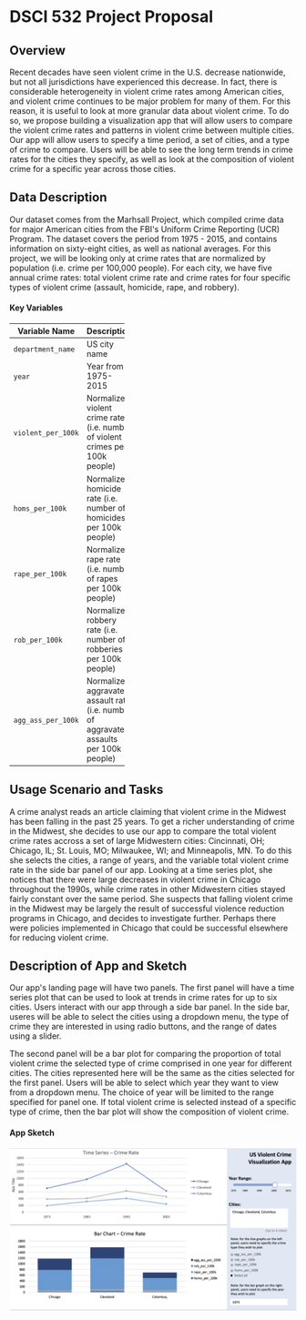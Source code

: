 DSCI 532 Project Proposal
================

Overview
--------

Recent decades have seen violent crime in the U.S. decrease nationwide, but not all jurisdictions have experienced this decrease. In fact, there is considerable heterogeneity in violent crime rates among American cities, and violent crime continues to be major problem for many of them. For this reason, it is useful to look at more granular data about violent crime. To do so, we propose building a visualization app that will allow users to compare the violent crime rates and patterns in violent crime between multiple cities. Our app will allow users to specify a time period, a set of cities, and a type of crime to compare. Users will be able to see the long term trends in crime rates for the cities they specify, as well as look at the composition of violent crime for a specific year across those cities.

Data Description
----------------

Our dataset comes from the Marhsall Project, which compiled crime data for major American cities from the FBI's Uniform Crime Reporting (UCR) Program. The dataset covers the period from 1975 - 2015, and contains information on sixty-eight cities, as well as national averages. For this project, we will be looking only at crime rates that are normalized by population (i.e. crime per 100,000 people). For each city, we have five annual crime rates: total violent crime rate and crime rates for four specific types of violent crime (assault, homicide, rape, and robbery).

#### Key Variables

<table style="width:40%;">
<colgroup>
<col width="13%" />
<col width="18%" />
<col width="8%" />
</colgroup>
<thead>
<tr class="header">
<th>Variable Name</th>
<th>Description</th>
<th>Type</th>
</tr>
</thead>
<tbody>
<tr class="odd">
<td><code>department_name</code></td>
<td>US city name</td>
<td>Categorical</td>
</tr>
<tr class="even">
<td><code>year</code></td>
<td>Year from 1975-2015</td>
<td>Numerical</td>
</tr>
<tr class="odd">
<td><code>violent_per_100k</code></td>
<td>Normalized violent crime rate (i.e. number of violent crimes per 100k people)</td>
<td>Numerical</td>
</tr>
<tr class="even">
<td><code>homs_per_100k</code></td>
<td>Normalized homicide rate (i.e. number of homicides per 100k people)</td>
<td>Numerical</td>
</tr>
<tr class="odd">
<td><code>rape_per_100k</code></td>
<td>Normalized rape rate (i.e. number of rapes per 100k people)</td>
<td>Numerical</td>
</tr>
<tr class="even">
<td><code>rob_per_100k</code></td>
<td>Normalized robbery rate (i.e. number of robberies per 100k people)</td>
<td>Numerical</td>
</tr>
<tr class="odd">
<td><code>agg_ass_per_100k</code></td>
<td>Normalized aggravated assault rate (i.e. number of aggravated assaults per 100k people)</td>
<td>Numerical</td>
</tr>
</tbody>
</table>

Usage Scenario and Tasks
------------------------

A crime analyst reads an article claiming that violent crime in the Midwest has been falling in the past 25 years. To get a richer understanding of crime in the Midwest, she decides to use our app to compare the total violent crime rates accross a set of large Midwestern cities: Cincinnati, OH; Chicago, IL; St. Louis, MO; Milwaukee, WI; and Minneapolis, MN. To do this she selects the cities, a range of years, and the variable total violent crime rate in the side bar panel of our app. Looking at a time series plot, she notices that there were large decreases in violent crime in Chicago throughout the 1990s, while crime rates in other Midwestern cities stayed fairly constant over the same period. She suspects that falling violent crime in the Midwest may be largely the result of successful violence reduction programs in Chicago, and decides to investigate further. Perhaps there were policies implemented in Chicago that could be successful elsewhere for reducing violent crime.

Description of App and Sketch
-----------------------------

Our app's landing page will have two panels. The first panel will have a time series plot that can be used to look at trends in crime rates for up to six cities. Users interact with our app through a side bar panel. In the side bar, useres will be able to select the cities using a dropdown menu, the type of crime they are interested in using radio buttons, and the range of dates using a slider.

The second panel will be a bar plot for comparing the proportion of total violent crime the selected type of crime comprised in one year for different cities. The cities represented here will be the same as the cities selected for the first panel. Users will be able to select which year they want to view from a dropdown menu. The choice of year will be limited to the range specified for panel one. If total violent crime is selected instead of a specific type of crime, then the bar plot will show the composition of violent crime.

#### App Sketch

![image](../img/AppSketch.png)

